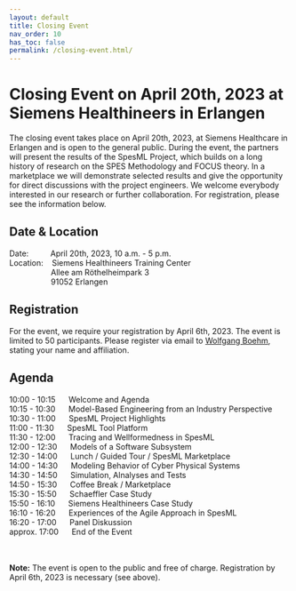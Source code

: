 ```yaml
---
layout: default
title: Closing Event
nav_order: 10
has_toc: false
permalink: /closing-event.html/
---
```

# Closing Event on April 20th, 2023 at Siemens Healthineers in Erlangen

The closing event takes place on April 20th, 2023, at Siemens Healthcare in Erlangen and is open to the general public. During the event, the partners will present the results of the SpesML Project, which builds on a long history of research on the SPES Methodology and FOCUS theory. In a marketplace we will demonstrate selected results and give the opportunity for direct discussions with the project engineers. We welcome everybody interested in our research or further collaboration. For registration, please see the information below.

## Date & Location
Date: &nbsp;&nbsp;&nbsp;&nbsp;&nbsp;&nbsp;&nbsp;&nbsp; April 20th, 2023, 10 a.m. - 5 p.m.<br> 
Location: &nbsp;&nbsp; Siemens Healthineers Training Center<br>
&nbsp;&nbsp;&nbsp;&nbsp;&nbsp;&nbsp;&nbsp;&nbsp;&nbsp;&nbsp;&nbsp;&nbsp;&nbsp;&nbsp;&nbsp;&nbsp;&nbsp;&nbsp; Allee am Röthelheimpark 3<br>
&nbsp;&nbsp;&nbsp;&nbsp;&nbsp;&nbsp;&nbsp;&nbsp;&nbsp;&nbsp;&nbsp;&nbsp;&nbsp;&nbsp;&nbsp;&nbsp;&nbsp;&nbsp; 91052 Erlangen

## Registration
For the event, we require your registration by April 6th, 2023. The event is limited to 50 participants. Please register via email to [Wolfgang Boehm](mailto:boehmw@in.tum.de), stating your name and affiliation.

## Agenda
10:00 - 10:15 &nbsp;&nbsp;&nbsp;&nbsp; Welcome and Agenda<br>
10:15 - 10:30 &nbsp;&nbsp;&nbsp;&nbsp; Model-Based Engineering from an Industry Perspective<br>
10:30 - 11:00 &nbsp;&nbsp;&nbsp;&nbsp; SpesML Project Highlights<br>
11:00 - 11:30 &nbsp;&nbsp;&nbsp;&nbsp; SpesML Tool Platform<br>
11:30 - 12:00 &nbsp;&nbsp;&nbsp;&nbsp; Tracing and Wellformedness in SpesML<br>
12:00 - 12:30 &nbsp;&nbsp;&nbsp;&nbsp; Models of a Software Subsystem<br>
12:30 - 14:00 &nbsp;&nbsp;&nbsp;&nbsp; Lunch / Guided Tour / SpesML Marketplace<br>
14:00 - 14:30 &nbsp;&nbsp;&nbsp;&nbsp; Modeling Behavior of Cyber Physical Systems<br>
14:30 - 14:50 &nbsp;&nbsp;&nbsp;&nbsp; Simulation, Alnalyses and Tests<br>
14:50 - 15:30 &nbsp;&nbsp;&nbsp;&nbsp; Coffee Break / Marketplace<br>
15:30 - 15:50 &nbsp;&nbsp;&nbsp;&nbsp; Schaeffler Case Study<br>
15:50 - 16:10 &nbsp;&nbsp;&nbsp;&nbsp; Siemens Healthineers Case Study<br>
16:10 - 16:20 &nbsp;&nbsp;&nbsp;&nbsp; Experiences of the Agile Approach in SpesML<br>
16:20 - 17:00 &nbsp;&nbsp;&nbsp;&nbsp; Panel Diskussion<br>
approx. 17:00 &nbsp;&nbsp;&nbsp;&nbsp; End of the Event<br><br><br>

<b>Note:</b> The event is open to the public and free of charge. Registration by April 6th, 2023 is necessary (see above).
